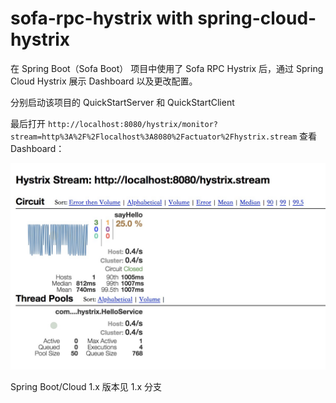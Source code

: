# sofa-rpc-hystrix with spring-cloud-hystrix

在 Spring Boot（Sofa Boot） 项目中使用了 Sofa RPC Hystrix 后，通过 Spring Cloud Hystrix 展示 Dashboard 以及更改配置。

分别启动该项目的 QuickStartServer 和 QuickStartClient

最后打开 `http://localhost:8080/hystrix/monitor?stream=http%3A%2F%2Flocalhost%3A8080%2Factuator%2Fhystrix.stream` 查看 Dashboard：

![Dashboard](./dashboard.jpg)

Spring Boot/Cloud 1.x 版本见 1.x 分支